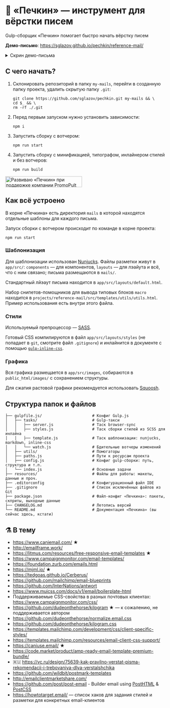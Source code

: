 # 📮 «Печкин» — инструмент для вёрстки писем
Gulp-сборщик «Печкин» помогает быстро начать вёрстку писем

**Демо-письмо**: https://sglazov.github.io/pechkin/reference-mail/

<details>
  <summary>Скрин демо-письма</summary>
  <img
    src=".github/docs/pechkin-reference-mail-demo.png"
    alt="Скриншот эталонного демо-письма проекта «Печкин» для быстрого старта вёрстки писем"
  >
</details>

## С чего начать?
1. Склонировать репозиторий в папку `my-mails`, перейти в созданную папку проекта, удалить скрытую папку `.git`:
    ```console
    git clone https://github.com/sglazov/pechkin.git my-mails && \ 
    cd $_ && \
    rm -rf ./.git
    ```

1. Перед первым запуском нужно установить зависимости:
    ```console
    npm i
    ```

1. Запустить сборку с вотчером:
    ```console
    npm run start
    ```
1. Запустить сборку с минификацией, типографом, инлайнером стилей и без вотчеров:
    ```console
    npm run build
    ```

<a href="https://promopult.ru/promopult/career&?utm_source=pechkin">
  <img src=".github/docs/promopult-logo.svg"
       alt="Развиваю «Печкин» при поддержке компании PromoPult"
       width="240"
       height="34">
</a>

## Как всё устроено
В корне «Печкина» есть директория `mails` в которой находятся отдельные шаблоны для каждого письма.

Запуск сборки с вотчером происходит по команде в корне проекта:
```console
npm run start
```

### Шаблонизация
Для шаблонизации использован [Nunjucks](https://mozilla.github.io/nunjucks/templating.html). Файлы разметки живут в `app/src/`: `components` — для компонентов, `layouts` — для лэайута и всё, что с ним связано; письма размещаются в `mails/`.

Стандартный лйэаут письма находится в `app/src/layouts/default.html`.

Набор снипетов-помощников для вывода типовых блоков `macro` находится в `projects/reference-mail/src/templates/utils/utils.html`. Пример использования есть внутри этого файла.

### Стили
Используемый препроцессор — [SASS](https://sass-scss.ru/).

Готовый CSS компилируются в файл `app/src/layouts/styles` (не попадает в `git`, смотрите файл `.gitignore`) и инлайнится в документе с помощью [`gulp-inline-css`](https://github.com/jonkemp/gulp-inline-css).

### Графика
Вся графика размещается в `app/src/images`, собираются в `public_html/images/` с сохранением структуры.

Для сжатия растовой графики рекомендуется использовать [Squoosh](https://squoosh.app/).

## Структура папок и файлов
```
├── gulpfile.js/                      # Конфиг Gulp.js
│   ├── tasks/                        # Gulp-такси
│   │   ├── server.js                 # Таск browser-sync
│   │   ├── styles.js                 # Таск сборки стилей из SCSS для инлайна
│   │   ├── template.js               # Таск шаблонизации: nunjucks, markdown, inline-css
│   │   └── watch.js                  # Бдительные вотчеры изменений
│   ├── utils/                        # Помогаторы
│   ├── paths.js                      # Пути к ресурсам проекта
│   ├── config.js                     # Конфиг gulp-сборки: путь, структура и т.п.
│   └── index.js                      # Основные задачи
├── resources/                        # Файлы для работы: макеты, данные и проч.
├── .editorconfig                     # Конфигурационный файл IDE
├── .gitignore                        # Список исключённых файлов из Git
├── package.json                      # Файл-конфиг «Печкина»: пакеты, скприты, выходные данные
├── CHANGELOG.md                      # Летопись версий
└── README.md                         # Документация «Печкина» (вы сейчас здесь, кстати)
```

## ⚗️ В тему
* https://www.caniemail.com/ ★
* http://emailframe.work/
* https://litmus.com/resources/free-responsive-email-templates ★
* https://www.campaignmonitor.com/email-templates/
* https://foundation.zurb.com/emails.html
* https://mjml.io/ ★
* https://tedgoas.github.io/Cerberus/
* https://github.com/mailchimp/email-blueprints
* https://github.com/InterNations/antwort
* https://www.muicss.com/docs/v1/email/boilerplate-html
* Поддерживаемые CSS-свойства в разных почтовых клиентах: https://www.campaignmonitor.com/css/
* https://github.com/dudeonthehorse/kilogram ★ — к сожалению, не поддерживается автором
* https://github.com/dudeonthehorse/normalize.email.css
* https://github.com/dudeonthehorse/kilogram.css
* https://templates.mailchimp.com/development/css/client-specific-styles/
* https://templates.mailchimp.com/resources/email-client-css-support/
* https://caniuse.email/ ★
* https://code.market/product/amp-ready-email-template-premium-bundle/
* 🇷🇺 https://vc.ru/design/75639-kak-pravilno-verstat-pisma-rekomendacii-i-trebovaniya-dlya-verstalshchika
* https://github.com/wildbit/postmark-templates
* http://emailclientmarketshare.com/
* https://github.com/post/post-email - Builder email using [PostHTML](https://github.com/posthtml/posthtml) & [PostCSS](https://github.com/postcss/postcss)
* https://howtotarget.email/ — список хаков для задания стилей и разметки для конкретных email-клиентов
